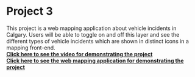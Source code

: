 # Project 3  
This project is a web mapping application about vehicle incidents in Calgary. Users will be able to toggle on and off this layer and see the different types of vehicle incidents which are shown in distinct icons in a mapping front-end.  
[**Click here to see the video for demonstrating the project**](https://drive.google.com/file/d/1Ig9BTCPz1dkRbXkt0Yd9YnoGCOsRnvMN/view?usp=sharing)    
[**Click here to see the web mapping application for demonstrating the project**](https://rhafezifar.github.io/ENGO651_lab3/calgary-incidents.html)

